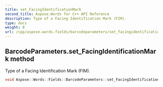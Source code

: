 ```yaml
---
title: set_FacingIdentificationMark
second_title: Aspose.Words for C++ API Reference
description: Type of a Facing Identification Mark (FIM). 
type: docs
weight: 0
url: /cpp/aspose.words.fields/barcodeparameters/set_facingidentificationmark/
---
```

## BarcodeParameters.set_FacingIdentificationMark method


Type of a Facing Identification Mark (FIM).

```cpp
void Aspose::Words::Fields::BarcodeParameters::set_FacingIdentificationMark(const System::String &value)
```


